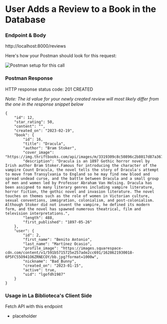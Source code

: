 # User Adds a Review to a Book in the Database

### Endpoint & Body

http://localhost:8000/reviews

Here's how your Postman should look for this request:

![Postman setup for this call](https://user-images.githubusercontent.com/98675776/225179350-ffbb8e48-388a-4066-b3cd-3685896d4728.png)


### Postman Response

HTTP response status code: 201 CREATED

*Note: The id value for your newly created review will most likely differ from the one in the response snippet below*
```
{
    "id": 12,
    "star_rating": 50,
    "content": "",
    "created_on": "2023-02-19",
    "book": {
        "id": 16,
        "title": "Dracula",
        "author": "Bram Stoker",
        "cover_image": "https://img.thriftbooks.com/api/images/m/3319309c8c50896c2b8017d87a36734342852aee.jpg",
        "description": "Dracula is an 1897 Gothic horror novel by Irish author Bram Stoker.Famous for introducing the character of the vampire Count Dracula, the novel tells the story of Dracula's attempt to move from Transylvania to England so he may find new blood and spread undead curse, and the battle between Dracula and a small group of men and women led by Professor Abraham Van Helsing. Dracula has been assigned to many literary genres including vampire literature, horror fiction, the gothic novel and invasion literature. The novel touches on themes such as the role of women in Victorian culture, sexual conventions, immigration, colonialism, and post-colonialism. Although Stoker did not invent the vampire, he defined its modern form, and the novel has spawned numerous theatrical, film and television interpretations.",
        "length": 488,
        "first_published": "1897-05-26"
    },
    "user": {
        "id": 2,
        "first_name": "Benito Antonio",
        "last_name": "Martínez Ocasio",
        "profile_image": "https://images.squarespace-cdn.com/content/v1/591b5715725e257ade2cc691/1628621930018-6P5FC55O941O6ZRNECOY/bb.jpg?format=1000w",
        "nickname": "Bad_Bunny",
        "created_on": "2023-01-15",
        "active": true,
        "uid": "lgofdh1987"
    }
}
```

### Usage in La Biblioteca's Client Side
Fetch API with this endpoint
- placeholder
